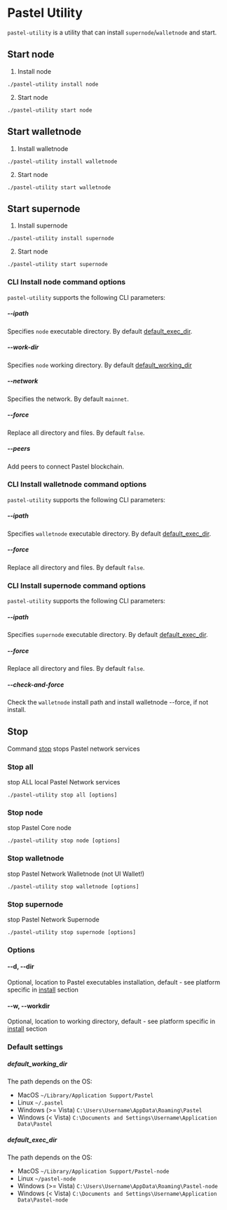 # Pastel Utility
`pastel-utility` is a utility that can install `supernode`/`walletnode` and start.

## Start node
1. Install node

``` shell
./pastel-utility install node
```

2. Start node

``` shell
./pastel-utility start node
```

## Start walletnode
1. Install walletnode

``` shell
./pastel-utility install walletnode
```

2. Start node

``` shell
./pastel-utility start walletnode
```

## Start supernode
1. Install supernode

``` shell
./pastel-utility install supernode
```

2. Start node

``` shell
./pastel-utility start supernode
```

### CLI Install node command options
`pastel-utility` supports the following CLI parameters:

##### --ipath
Specifies `node` executable directory. By default [default_exec_dir](#default_exec_dir).
##### --work-dir
Specifies `node` working directory. By default [default_working_dir](#default_working_dir)
##### --network
Specifies the network. By default `mainnet`.
##### --force
Replace all directory and files. By default `false`.
##### --peers
Add peers to connect Pastel blockchain.

### CLI Install walletnode command options
`pastel-utility` supports the following CLI parameters:

##### --ipath
Specifies `walletnode` executable directory. By default [default_exec_dir](#default_exec_dir).
##### --force
Replace all directory and files. By default `false`.

### CLI Install supernode command options
`pastel-utility` supports the following CLI parameters:

##### --ipath
Specifies `supernode` executable directory. By default [default_exec_dir](#default_exec_dir).
##### --force
Replace all directory and files. By default `false`.
##### --check-and-force
Check the `walletnode` install path and install walletnode --force, if not install.

## Stop
Command [stop](#stop) stops Pastel network services

### Stop all

stop ALL local Pastel Network services

``` shell
./pastel-utility stop all [options]
```

### Stop node

stop Pastel Core node

``` shell
./pastel-utility stop node [options]
```

### Stop walletnode

stop Pastel Network Walletnode (not UI Wallet!)

``` shell
./pastel-utility stop walletnode [options]
```

### Stop supernode

stop Pastel Network Supernode

``` shell
./pastel-utility stop supernode [options]
```

### Options

#### --d, --dir

Optional, location to Pastel executables installation, default - see platform specific in [install](#install) section

#### --w, --workdir

Optional, location to working directory, default - see platform specific in [install](#install) section

### Default settings

##### default_working_dir

The path depends on the OS:
* MacOS `~/Library/Application Support/Pastel`
* Linux `~/.pastel`
* Windows (>= Vista) `C:\Users\Username\AppData\Roaming\Pastel`
* Windows (< Vista) `C:\Documents and Settings\Username\Application Data\Pastel`

##### default_exec_dir

The path depends on the OS:
* MacOS `~/Library/Application Support/Pastel-node`
* Linux `~/pastel-node`
* Windows (>= Vista) `C:\Users\Username\AppData\Roaming\Pastel-node`
* Windows (< Vista) `C:\Documents and Settings\Username\Application Data\Pastel-node`